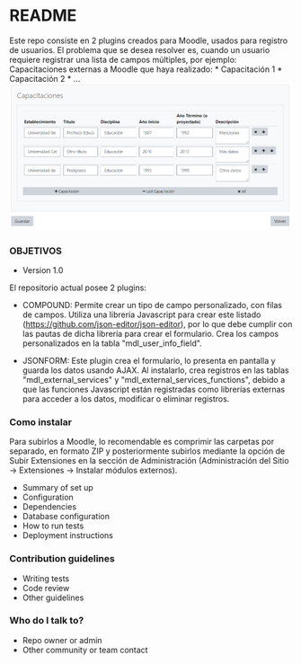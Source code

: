 # README #

Este repo consiste en 2 plugins creados para Moodle, usados para registro de usuarios.
El problema que se desea resolver es, cuando un usuario requiere registrar una lista de campos múltiples, por ejemplo: 	
	Capacitaciones externas a Moodle que haya realizado:
	* Capacitación 1
	* Capacitación 2
	* ... 
![alternativetext](ejemplos/ejemplo%20plugin.png)

### OBJETIVOS ###

* Version 1.0

El repositorio actual posee 2 plugins:
* COMPOUND: Permite crear un tipo de campo personalizado, con filas de campos. Utiliza una librería Javascript para crear este listado (https://github.com/json-editor/json-editor), por lo que debe cumplir con las pautas de dicha librería para crear el formulario.
Crea los campos personalizados en la tabla "mdl_user_info_field".


* JSONFORM: Este plugin crea el formulario, lo presenta en pantalla y guarda los datos usando AJAX. Al instalarlo, crea registros en las tablas "mdl_external_services" y "mdl_external_services_functions", debido a que las funciones Javascript están registradas como librerías externas para acceder a los datos, modificar o eliminar registros.



### Como instalar ###

Para subirlos a Moodle, lo recomendable es comprimir las carpetas por separado, en formato ZIP y posteriormente subirlos mediante la opción de Subir Extensiones en la sección de Administración (Administración del Sitio -> Extensiones -> Instalar módulos externos). 

* Summary of set up
* Configuration
* Dependencies
* Database configuration
* How to run tests
* Deployment instructions

### Contribution guidelines ###

* Writing tests
* Code review
* Other guidelines

### Who do I talk to? ###

* Repo owner or admin
* Other community or team contact